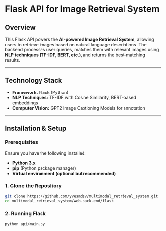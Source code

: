 
# Flask API for Image Retrieval System

## Overview

This Flask API powers the **AI-powered Image Retrieval System**, allowing users to retrieve images based on natural language descriptions. The backend processes user queries, matches them with relevant images using **NLP techniques (TF-IDF, BERT, etc.)**, and returns the best-matching results.

---

## **Technology Stack**
- **Framework:** Flask (Python)
- **NLP Techniques:** TF-IDF with Cosine Similarity, BERT-based embeddings
- **Computer Vision:** GPT2 Image Captioning Models for annotation

---

## **Installation & Setup**

### **Prerequisites**
Ensure you have the following installed:
- **Python 3.x**
- **pip** (Python package manager)
- **Virtual environment (optional but recommended)**

### **1. Clone the Repository**
```sh
git clone https://github.com/yvesmdev/multimodal_retrieval_system.git
cd multimodal_retrieval_system/web-back-end/flask
```

### **2. Running Flask**
```sh
python api/main.py
